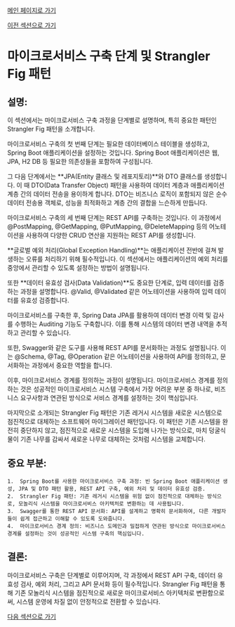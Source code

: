 [메인 페이지로 가기](main.md)

[이전 섹션으로 가기](section_2-1.md)

# 마이크로서비스 구축 단계 및 Strangler Fig 패턴

## 설명:

이 섹션에서는 마이크로서비스 구축 과정을 단계별로 설명하며, 특히 중요한 패턴인 Strangler Fig 패턴을 소개합니다.

마이크로서비스 구축의 첫 번째 단계는 필요한 데이터베이스 테이블을 생성하고, Spring Boot 애플리케이션을 설정하는 것입니다. Spring Boot 애플리케이션은 웹, JPA, H2 DB 등 필요한 의존성들을 포함하여 구성됩니다.

그 다음 단계에서는 **JPA(Entity 클래스 및 레포지토리)**와 DTO 클래스를 생성합니다. 이 때 DTO(Data Transfer Object) 패턴을 사용하여 데이터 계층과 애플리케이션 계층 간의 데이터 전송을 용이하게 합니다. DTO는 비즈니스 로직이 포함되지 않은 순수 데이터 전송용 객체로, 성능을 최적화하고 계층 간의 결합을 느슨하게 만듭니다.

마이크로서비스 구축의 세 번째 단계는 REST API를 구축하는 것입니다. 이 과정에서 @PostMapping, @GetMapping, @PutMapping, @DeleteMapping 등의 어노테이션을 사용하여 다양한 CRUD 연산을 지원하는 REST API를 생성합니다.

**글로벌 예외 처리(Global Exception Handling)**는 애플리케이션 전반에 걸쳐 발생하는 오류를 처리하기 위해 필수적입니다. 이 섹션에서는 애플리케이션의 예외 처리를 중앙에서 관리할 수 있도록 설정하는 방법이 설명됩니다.

또한 **데이터 유효성 검사(Data Validation)**도 중요한 단계로, 입력 데이터를 검증하는 과정을 설명합니다. @Valid, @Validated 같은 어노테이션을 사용하여 입력 데이터를 유효성 검증합니다.

마이크로서비스를 구축한 후, Spring Data JPA를 활용하여 데이터 변경 이력 및 감사를 수행하는 Auditing 기능도 구축합니다. 이를 통해 시스템의 데이터 변경 내역을 추적하고 관리할 수 있습니다.

또한, Swagger와 같은 도구를 사용해 REST API를 문서화하는 과정도 설명됩니다. 이는 @Schema, @Tag, @Operation 같은 어노테이션을 사용하여 API를 정의하고, 문서화하는 과정에서 중요한 역할을 합니다.

이후, 마이크로서비스 경계를 정의하는 과정이 설명됩니다. 마이크로서비스 경계를 정의하는 것은 성공적인 마이크로서비스 시스템 구축에서 가장 어려운 부분 중 하나로, 비즈니스 요구사항과 연관된 방식으로 서비스 경계를 설정하는 것이 핵심입니다.

마지막으로 소개되는 Strangler Fig 패턴은 기존 레거시 시스템을 새로운 시스템으로 점진적으로 대체하는 소프트웨어 마이그레이션 패턴입니다. 이 패턴은 기존 시스템을 완전히 중단하지 않고, 점진적으로 새로운 시스템을 도입해 나가는 방식으로, 마치 덩굴식물이 기존 나무를 감싸서 새로운 나무로 대체하는 것처럼 시스템을 교체합니다.

## 중요 부분:

	1.	Spring Boot를 사용한 마이크로서비스 구축 과정: 빈 Spring Boot 애플리케이션 생성, JPA 및 DTO 패턴 활용, REST API 구축, 예외 처리 및 데이터 유효성 검증.
	2.	Strangler Fig 패턴: 기존 레거시 시스템을 위험 없이 점진적으로 대체하는 방식으로, 모놀리식 시스템을 마이크로서비스 아키텍처로 변환하는 데 사용됩니다.
	3.	Swagger를 통한 REST API 문서화: API를 설계하고 명확히 문서화하여, 다른 개발자들이 쉽게 접근하고 이해할 수 있도록 도와줍니다.
	4.	마이크로서비스 경계 정의: 비즈니스 도메인과 밀접하게 연관된 방식으로 마이크로서비스 경계를 설정하는 것이 성공적인 시스템 구축의 핵심입니다.

## 결론:

마이크로서비스 구축은 단계별로 이루어지며, 각 과정에서 REST API 구축, 데이터 유효성 검사, 예외 처리, 그리고 API 문서화 등이 필수적입니다. Strangler Fig 패턴을 통해 기존 모놀리식 시스템을 점진적으로 새로운 마이크로서비스 아키텍처로 변환함으로써, 시스템 운영에 차질 없이 안정적으로 전환할 수 있습니다.

[다음 섹션으로 가기](section_3.md)
